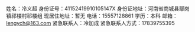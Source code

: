 姓名：冷义超
身份证号：41152419910105147X
身份证地址：河南省商城县鄢岗镇祁楼村祁楼组
现居住地址：暂无
电话：15557128861
学历：本科
邮箱：lengych@163.com
紧急联系人：冷加成
紧急联系人方式：17839755395
